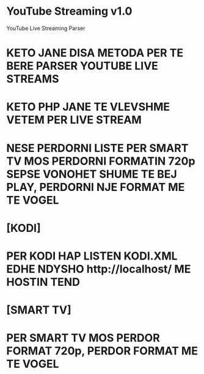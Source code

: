 # YouTube Streaming v1.0
YouTube Live Streaming Parser

# KETO JANE DISA METODA PER TE BERE PARSER YOUTUBE LIVE STREAMS
# KETO PHP JANE TE VLEVSHME VETEM PER LIVE STREAM
# NESE PERDORNI LISTE PER SMART TV MOS PERDORNI FORMATIN 720p SEPSE VONOHET SHUME TE BEJ PLAY, PERDORNI NJE FORMAT ME TE VOGEL

# [KODI]
# PER KODI HAP LISTEN KODI.XML EDHE NDYSHO http://localhost/ ME HOSTIN TEND

# [SMART TV]
# PER SMART TV MOS PERDOR FORMAT 720p, PERDOR FORMAT ME TE VOGEL
